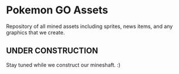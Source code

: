 # Pokemon GO Assets
Repository of all mined assets including sprites, news items, and any graphics that we create.

## UNDER CONSTRUCTION
Stay tuned while we construct our mineshaft. :)
